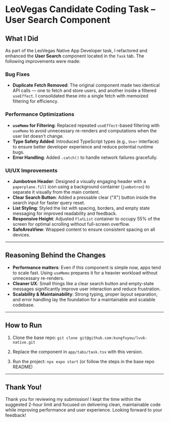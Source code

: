 

# LeoVegas Candidate Coding Task – User Search Component

## What I Did

As part of the LeoVegas Native App Developer task, I refactored and enhanced the **User Search** component located in the `Task` tab. The following improvements were made:

### Bug Fixes

* **Duplicate Fetch Removed**: The original component made two identical API calls — one to fetch and store users, and another inside a filtered `useEffect`. I consolidated these into a single fetch with memoized filtering for efficiency.

### Performance Optimizations

* **`useMemo` for Filtering**: Replaced repeated `useEffect`-based filtering with `useMemo` to avoid unnecessary re-renders and computations when the user list doesn’t change.
* **Type Safety Added**: Introduced TypeScript types (e.g., `User` interface) to ensure better developer experience and reduce potential runtime bugs.
* **Error Handling**: Added `.catch()` to handle network failures gracefully.

### UI/UX Improvements

* **Jumbotron Header**: Designed a visually engaging header with a `paperplane.fill` icon using a background container (`jumbotron`) to separate it visually from the main content.
* **Clear Search Button**: Added a pressable clear ("X") button inside the search input for faster query reset.
* **List Styling**: Styled the list with spacing, borders, and empty state messaging for improved readability and feedback.
* **Responsive Height**: Adjusted `FlatList` container to occupy 55% of the screen for optimal scrolling without full-screen overflow.
* **SafeAreaView**: Wrapped content to ensure consistent spacing on all devices.

---

## Reasoning Behind the Changes

* **Performance matters**: Even if this component is simple now, apps tend to scale fast. Using `useMemo` prepares it for a heavier workload without unnecessary re-renders.
* **Cleaner UX**: Small things like a clear search button and empty-state messages significantly improve user interaction and reduce frustration.
* **Scalability & Maintainability**: Strong typing, proper layout separation, and error handling lay the foundation for a maintainable and scalable codebase.

---

## How to Run

1. Clone the base repo:
   `git clone git@github.com:kungfuyou/lvuk-native.git`

2. Replace the component in `app/tabs/task.tsx` with this version.

3. Run the project:
   `npx expo start` (or follow the steps in the base repo README)

---

## Thank You!

Thank you for reviewing my submission! I kept the time within the suggested 2-hour limit and focused on delivering clean, maintainable code while improving performance and user experience.
Looking forward to your feedback!
